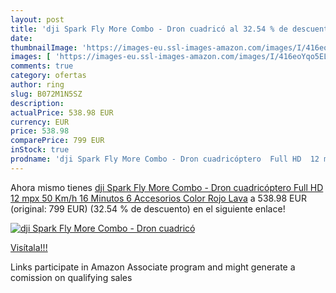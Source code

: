 ```yaml
---
layout: post
title: 'dji Spark Fly More Combo - Dron cuadricó al 32.54 % de descuento'
date: 
thumbnailImage: 'https://images-eu.ssl-images-amazon.com/images/I/416eoYqo5EL._SL200_.jpg'
images: [ 'https://images-eu.ssl-images-amazon.com/images/I/416eoYqo5EL._SL200_.jpg' ]
comments: true
category: ofertas
author: ring
slug: B072M1N5SZ
description:
actualPrice: 538.98 EUR
currency: EUR
price: 538.98
comparePrice: 799 EUR
inStock: true
prodname: 'dji Spark Fly More Combo - Dron cuadricóptero  Full HD  12 mpx  50 Km/h  16 Minutos  6 Accesorios  Color Rojo Lava'
---
```


Ahora mismo tienes [dji Spark Fly More Combo - Dron cuadricóptero  Full HD  12 mpx  50 Km/h  16 Minutos  6 Accesorios  Color Rojo Lava](https://www.amazon.es/dp/B072M1N5SZ/?tag=tolees-21) a 538.98 EUR (original: 799 EUR) (32.54 %  de descuento) en el siguiente enlace!

[![dji Spark Fly More Combo - Dron cuadricó](https://images-eu.ssl-images-amazon.com/images/I/416eoYqo5EL._SL200_.jpg)](https://www.amazon.es/dp/B072M1N5SZ/?tag=tolees-21)

[Visítala!!!](https://www.amazon.es/dp/B072M1N5SZ/?tag=tolees-21)

Links participate in Amazon Associate program and might generate a comission on qualifying sales
